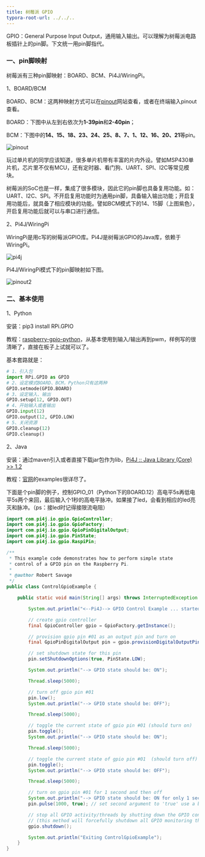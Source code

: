 ```yaml
---
title: 树莓派 GPIO
typora-root-url: ../../..
---
```


GPIO：General Purpose Input Output，通用输入输出。可以理解为树莓派电路板插针上的pin脚。下文统一用pin脚指代。

### 一、pin脚映射

树莓派有三种pin脚映射：BOARD、BCM、Pi4J/WiringPi。

1、BOARD/BCM

BOARD、BCM：这两种映射方式可以在[pinout](https://pinout.xyz/)网站查看，或者在终端输入pinout查看。



BOARD：下图中从左到右依次为**1-39pin**和**2-40pin**；

BCM：下图中的**14、15、18、23、24、25、8、7、1、12、16、20、21**等pin。

![pinout](/images/raspberry-pi-pinout1.png)



玩过单片机的同学应该知道，很多单片机带有丰富的片内外设。譬如MSP430单片机，芯片里不仅有MCU，还有定时器、看门狗、UART、SPI、I2C等常见模块。

树莓派的SoC也是一样，集成了很多模块，因此它的pin脚也具备复用功能。如：UART、I2C、SPI。不开启复用功能时为通用pin脚，具备输入输出功能；开启复用功能后，就具备了相应模块的功能。譬如BCM模式下的14、15脚（上图紫色），开启复用功能后就可以与串口进行通信。



2、Pi4J/WiringPi

WiringPi是用c写的树莓派GPIO库。Pi4J是树莓派GPIO的Java库，依赖于WiringPi。

![pi4j](/images/pi4j.png)

Pi4J/WiringPi模式下的pin脚映射如下图。

![pinout2](/images/raspberry-pi-pinout2.png)



### 二、基本使用

1、Python

安装：pip3 install RPi.GPIO

教程：[raspberry-gpio-python](https://sourceforge.net/p/raspberry-gpio-python/wiki/Examples/)，从基本使用到输入/输出再到pwm，样例写的很清晰了，直接在板子上试就可以了。

基本套路就是：

```python
# 1、引入包
import RPi.GPIO as GPIO
# 2、设定模式BOARD、BCM，Python只有这两种
GPIO.setmode(GPIO.BOARD)
# 3、设定输入、输出
GPIO.setup(12, GPIO.OUT)
# 4、开始输入或者输出
GPIO.input(12)
GPIO.output(12, GPIO.LOW)
# 5、关闭资源
GPIO.cleanup(12)
GPIO.cleanup()
```



2、Java

安装：通过maven引入或者直接下载jar包作为lib，[Pi4J :: Java Library (Core)  >> 1.2](https://mvnrepository.com/artifact/com.pi4j/pi4j-core/1.2)

教程：[官网](https://pi4j.com/1.2/index.html)的examples很详尽了。

下面是个pin脚的例子，控制GPIO_01（Python下的BOARD.12）高电平5s再低电平5s两个来回，最后输入个1秒的高电平脉冲。如果接了led，会看到相应的led亮灭和脉冲。（ps：接led时记得接限流电阻）

```java
import com.pi4j.io.gpio.GpioController;
import com.pi4j.io.gpio.GpioFactory;
import com.pi4j.io.gpio.GpioPinDigitalOutput;
import com.pi4j.io.gpio.PinState;
import com.pi4j.io.gpio.RaspiPin;

/**
 * This example code demonstrates how to perform simple state
 * control of a GPIO pin on the Raspberry Pi.
 *
 * @author Robert Savage
 */
public class ControlGpioExample {

    public static void main(String[] args) throws InterruptedException {

        System.out.println("<--Pi4J--> GPIO Control Example ... started.");

        // create gpio controller
        final GpioController gpio = GpioFactory.getInstance();

        // provision gpio pin #01 as an output pin and turn on
        final GpioPinDigitalOutput pin = gpio.provisionDigitalOutputPin(RaspiPin.GPIO_01, "MyLED", PinState.HIGH);

        // set shutdown state for this pin
        pin.setShutdownOptions(true, PinState.LOW);

        System.out.println("--> GPIO state should be: ON");

        Thread.sleep(5000);

        // turn off gpio pin #01
        pin.low();
        System.out.println("--> GPIO state should be: OFF");

        Thread.sleep(5000);

        // toggle the current state of gpio pin #01 (should turn on)
        pin.toggle();
        System.out.println("--> GPIO state should be: ON");

        Thread.sleep(5000);

        // toggle the current state of gpio pin #01  (should turn off)
        pin.toggle();
        System.out.println("--> GPIO state should be: OFF");

        Thread.sleep(5000);

        // turn on gpio pin #01 for 1 second and then off
        System.out.println("--> GPIO state should be: ON for only 1 second");
        pin.pulse(1000, true); // set second argument to 'true' use a blocking call

        // stop all GPIO activity/threads by shutting down the GPIO controller
        // (this method will forcefully shutdown all GPIO monitoring threads and scheduled tasks)
        gpio.shutdown();

        System.out.println("Exiting ControlGpioExample");
    }
}
```

